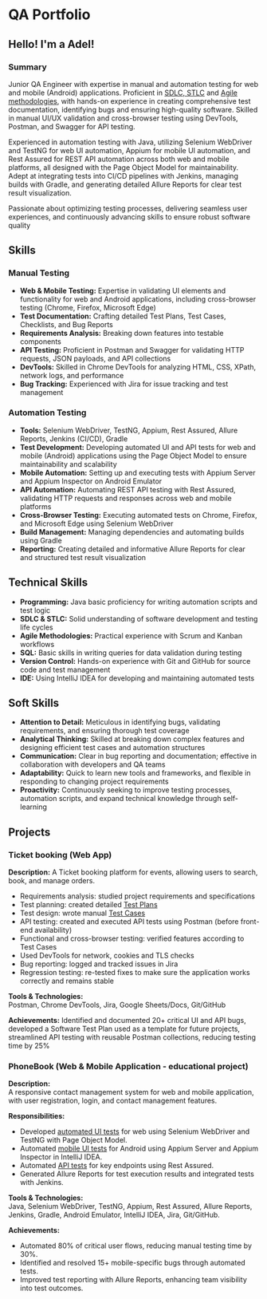 # QA Portfolio

## Hello! I'm a Adel!

### Summary
Junior QA Engineer with expertise in manual and automation testing for web and mobile (Android) applications. Proficient in [SDLC, STLC](https://github.com/AdelOrobets/portfolio/blob/main/SDLC_and_STLC.md)
and [Agile methodologies](https://github.com/AdelOrobets/portfolio/blob/main/Agile%20Methodologies%20(Scrum%20%26%20Kanban).md), with hands-on experience in creating comprehensive test documentation, identifying bugs and ensuring high-quality 
software. Skilled in manual UI/UX validation and cross-browser testing using DevTools, Postman, and Swagger for API testing. 

Experienced in automation testing with Java, utilizing Selenium WebDriver and TestNG for web 
UI automation, Appium for mobile UI automation, and Rest Assured for REST API automation across 
both web and mobile platforms, all designed with the Page Object Model for maintainability. 
Adept at integrating tests into CI/CD pipelines with Jenkins, managing builds with Gradle, and 
generating detailed Allure Reports for clear test result visualization. 

Passionate about 
optimizing testing processes, delivering seamless user experiences, and continuously advancing skills 
to ensure robust software quality

## Skills

### Manual Testing

- **Web & Mobile Testing:** Expertise in validating UI elements and functionality for web and Android applications, including cross-browser testing (Chrome, Firefox, Microsoft Edge)
- **Test Documentation:** Crafting detailed Test Plans, Test Cases, Checklists, and Bug Reports
- **Requirements Analysis:** Breaking down features into testable components 
- **API Testing:** Proficient in Postman and Swagger for validating HTTP requests, JSON payloads, and API collections
- **DevTools:** Skilled in Chrome DevTools for analyzing HTML, CSS, XPath, network logs, and performance 
- **Bug Tracking:** Experienced with Jira for issue tracking and test management


### Automation Testing

- **Tools:** Selenium WebDriver, TestNG, Appium, Rest Assured, Allure Reports, Jenkins (CI/CD), Gradle
- **Test Development:** Developing automated UI and API tests for web and mobile (Android) applications using the Page Object Model to ensure maintainability and scalability
- **Mobile Automation:** Setting up and executing tests with Appium Server and Appium Inspector on Android Emulator
- **API Automation:** Automating REST API testing with Rest Assured, validating HTTP requests and responses across web and mobile platforms 
- **Cross-Browser Testing:** Executing automated tests on Chrome, Firefox, and Microsoft Edge using Selenium WebDriver 
- **Build Management:** Managing dependencies and automating builds using Gradle 
- **Reporting:** Creating detailed and informative Allure Reports for clear and structured test result visualization 


## Technical Skills

- **Programming:** Java basic proficiency for writing automation scripts and test logic
- **SDLC & STLC:** Solid understanding of software development and testing life cycles 
- **Agile Methodologies:** Practical experience with Scrum and Kanban workflows
- **SQL:** Basic skills in writing queries for data validation during testing
- **Version Control:** Hands-on experience with Git and GitHub for source code and test management
- **IDE:** Using IntelliJ IDEA for developing and maintaining automated tests 


## Soft Skills

- **Attention to Detail:** Meticulous in identifying bugs, validating requirements, and ensuring thorough test coverage
- **Analytical Thinking:** Skilled at breaking down complex features and designing efficient test cases and automation structures 
- **Communication:** Clear in bug reporting and documentation; effective in collaboration with developers and QA teams
- **Adaptability:** Quick to learn new tools and frameworks, and flexible in responding to changing project requirements 
- **Proactivity:** Continuously seeking to improve testing processes, automation scripts, and expand technical knowledge through self-learning

## Projects



### Ticket booking (Web App)

**Description:** 
A Ticket booking platform for events, allowing users to search, book, and manage orders.

- Requirements analysis: studied project requirements and specifications
- Test planning: created detailed [Test Plans](https://docs.google.com/spreadsheets/d/1K7KlIUXoN2IewV5-ABJuDsxgoe0CfIZk/edit?usp=sharing&ouid=102737440051246418544&rtpof=true&sd=true)
- Test design: wrote manual [Test Cases](https://docs.google.com/spreadsheets/d/1tRmffFVwMkwzR69gfZ2MNPRu9wdIMGta/edit?usp=drive_link&ouid=102737440051246418544&rtpof=true&sd=true)
- API testing: created and executed API tests using Postman (before front-end availability)
- Functional and cross-browser testing: verified features according to Test Cases
- Used DevTools for network, cookies and TLS checks
- Bug reporting: logged and tracked issues in Jira
- Regression testing: re-tested fixes to make sure the application works correctly and remains stable

**Tools & Technologies:**  
Postman, Chrome DevTools, Jira, Google Sheets/Docs, Git/GitHub

**Achievements:** 
Identified and documented 20+ critical UI and API bugs, developed a Software Test 
Plan used as a template for future projects, streamlined API testing with reusable Postman 
collections, reducing testing time by 25%



### PhoneBook (Web & Mobile Application - educational project)

**Description:**  
A responsive contact management system for web and mobile application, with user registration, login, and contact management features.


**Responsibilities:**

- Developed [automated UI tests](https://github.com/AdelOrobets/PhoneBook_v1/tree/master/src/test/java/ui_tests) for web using Selenium WebDriver and TestNG with Page Object Model.  
- Automated [mobile UI tests](https://github.com/AdelOrobets/PhoneBook_v1_Mobile/tree/main/src/test/java/ui_mobile_tests) for Android using Appium Server and Appium Inspector in IntelliJ IDEA.  
- Automated [API tests](https://github.com/AdelOrobets/PhoneBook_v1/tree/master/src/test/java/api_tests) for key endpoints using Rest Assured.  
- Generated Allure Reports for test execution results and integrated tests with Jenkins.


**Tools & Technologies:**  
Java, Selenium WebDriver, TestNG, Appium, Rest Assured, Allure Reports, Jenkins, Gradle, Android Emulator, IntelliJ IDEA, Jira, Git/GitHub.


**Achievements:**

- Automated 80% of critical user flows, reducing manual testing time by 30%.  
- Identified and resolved 15+ mobile-specific bugs through automated tests.  
- Improved test reporting with Allure Reports, enhancing team visibility into test outcomes.

